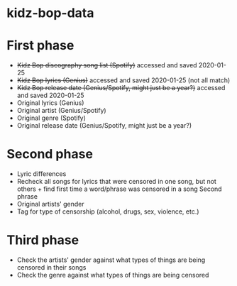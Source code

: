 # kidz-bop-data

# First phase

- ~~Kidz Bop discography song list (Spotify)~~ accessed and saved 2020-01-25
- ~~Kidz Bop lyrics (Genius)~~ accessed and saved 2020-01-25 (not all match)
- ~~Kidz Bop release date (Genius/Spotify, might just be a year?)~~ accessed and saved 2020-01-25
- Original lyrics (Genius)
- Original artist (Genius/Spotify)
- Original genre (Spotify)
- Original release date (Genius/Spotify, might just be a year?)

# Second phase
- Lyric differences
- Recheck all songs for lyrics that were censored in one song, but not others + find first time a word/phrase was censored in a song
Second phrase
- Original artists' gender
- Tag for type of censorship (alcohol, drugs, sex, violence, etc.)

# Third phase 

- Check the artists' gender against what types of things are being censored in their songs
- Check the genre against what types of things are being censored

